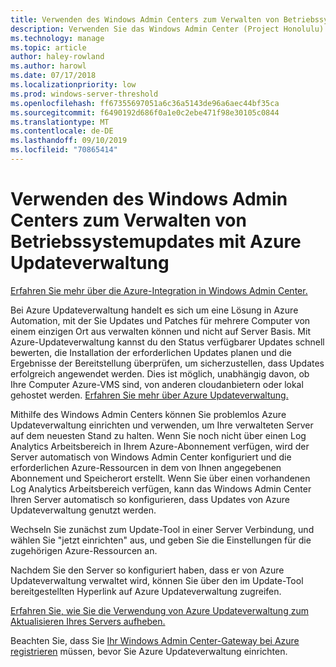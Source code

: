 ```yaml
---
title: Verwenden des Windows Admin Centers zum Verwalten von Betriebssystemupdates mit Azure Updateverwaltung
description: Verwenden Sie das Windows Admin Center (Project Honolulu) zum Einrichten von Azure Updateverwaltung zum Verwalten von Betriebssystemupdates.
ms.technology: manage
ms.topic: article
author: haley-rowland
ms.author: harowl
ms.date: 07/17/2018
ms.localizationpriority: low
ms.prod: windows-server-threshold
ms.openlocfilehash: ff67355697051a6c36a5143de96a6aec44bf35ca
ms.sourcegitcommit: f6490192d686f0a1e0c2ebe471f98e30105c0844
ms.translationtype: MT
ms.contentlocale: de-DE
ms.lasthandoff: 09/10/2019
ms.locfileid: "70865414"
---
```

# <a name="use-windows-admin-center-to-manage-operating-system-updates-with-azure-update-management"></a>Verwenden des Windows Admin Centers zum Verwalten von Betriebssystemupdates mit Azure Updateverwaltung

[Erfahren Sie mehr über die Azure-Integration in Windows Admin Center.](../plan/azure-integration-options.md)

Bei Azure Updateverwaltung handelt es sich um eine Lösung in Azure Automation, mit der Sie Updates und Patches für mehrere Computer von einem einzigen Ort aus verwalten können und nicht auf Server Basis. Mit Azure-Updateverwaltung kannst du den Status verfügbarer Updates schnell bewerten, die Installation der erforderlichen Updates planen und die Ergebnisse der Bereitstellung überprüfen, um sicherzustellen, dass Updates erfolgreich angewendet werden. Dies ist möglich, unabhängig davon, ob Ihre Computer Azure-VMS sind, von anderen cloudanbietern oder lokal gehostet werden. [Erfahren Sie mehr über Azure Updateverwaltung.](https://docs.microsoft.com/azure/automation/automation-update-management)

Mithilfe des Windows Admin Centers können Sie problemlos Azure Updateverwaltung einrichten und verwenden, um Ihre verwalteten Server auf dem neuesten Stand zu halten. Wenn Sie noch nicht über einen Log Analytics Arbeitsbereich in Ihrem Azure-Abonnement verfügen, wird der Server automatisch von Windows Admin Center konfiguriert und die erforderlichen Azure-Ressourcen in dem von Ihnen angegebenen Abonnement und Speicherort erstellt. Wenn Sie über einen vorhandenen Log Analytics Arbeitsbereich verfügen, kann das Windows Admin Center Ihren Server automatisch so konfigurieren, dass Updates von Azure Updateverwaltung genutzt werden.  

Wechseln Sie zunächst zum Update-Tool in einer Server Verbindung, und wählen Sie "jetzt einrichten" aus, und geben Sie die Einstellungen für die zugehörigen Azure-Ressourcen an. 

Nachdem Sie den Server so konfiguriert haben, dass er von Azure Updateverwaltung verwaltet wird, können Sie über den im Update-Tool bereitgestellten Hyperlink auf Azure Updateverwaltung zugreifen. 

[Erfahren Sie, wie Sie die Verwendung von Azure Updateverwaltung zum Aktualisieren Ihres Servers aufheben.](azure-monitor.md#disabling-monitoring)

Beachten Sie, dass Sie [Ihr Windows Admin Center-Gateway bei Azure registrieren](../configure/azure-integration.md) müssen, bevor Sie Azure Updateverwaltung einrichten.

